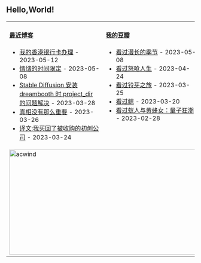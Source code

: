 ## Hello,World!

<table width="95%">
<tr>
<td valign="top" width="50%">

#### <a href="https://blog.acwinds.com" target="_blank">最近博客</a>

<!-- blog starts -->
* <a href='https://blog.acwinds.com/%E5%BF%83%E6%83%85%E9%9A%8F%E7%AC%94/2023/05/12/hk-card.html' target='_blank'>我的香港银行卡办理</a> - 2023-05-12
* <a href='https://blog.acwinds.com/%E5%BF%83%E6%83%85%E9%9A%8F%E7%AC%94/2023/05/08/Time-limit-of-emotions.html' target='_blank'>情绪的时间限定</a> - 2023-05-08
* <a href='https://blog.acwinds.com/ai%E4%B9%8B%E5%85%89/2023/03/28/Dreambooth-Install-Issue.html' target='_blank'>Stable Diffusion 安装 dreambooth 时 project_dir 的问题解决</a> - 2023-03-28
* <a href='https://blog.acwinds.com/%E7%BE%8E%E5%89%A7%E7%AC%94%E8%AE%B0/2023/03/26/Real-Or-Not.html' target='_blank'>真相没有那么重要</a> - 2023-03-26
* <a href='https://blog.acwinds.com/%E8%AF%91%E6%96%87/2023/03/24/I-Bought-Back-My-Startup.html' target='_blank'>译文:我买回了被收购的初创公司</a> - 2023-03-24
<!-- blog ends -->
</td>

<td valign="top" width="50%">
 
#### <a href="https://www.douban.com/people/140078908/" target="_blank">我的豆瓣</a>

<!-- douban starts -->
* <a href='http://movie.douban.com/subject/35588177/' target='_blank'>看过漫长的季节</a> - 2023-05-08
* <a href='http://movie.douban.com/subject/35413042/' target='_blank'>看过怒呛人生</a> - 2023-04-24
* <a href='http://movie.douban.com/subject/35371261/' target='_blank'>看过铃芽之旅</a> - 2023-03-25
* <a href='http://movie.douban.com/subject/35312421/' target='_blank'>看过鲸</a> - 2023-03-20
* <a href='http://movie.douban.com/subject/34610636/' target='_blank'>看过蚁人与黄蜂女：量子狂潮</a> - 2023-02-28
<!-- douban ends -->


</td>

</tr>
 <tr><td colspan="2"><a target="_blank" href="https://trakt.tv/users/acwind"><img width="500" height="281" alt="acwind" src="https://widgets.trakt.tv/users/1f712e5c320ac20984774069f2b6daa7/watched/fanart2@2x.jpg" /></a></td></tr>
  
</table>
